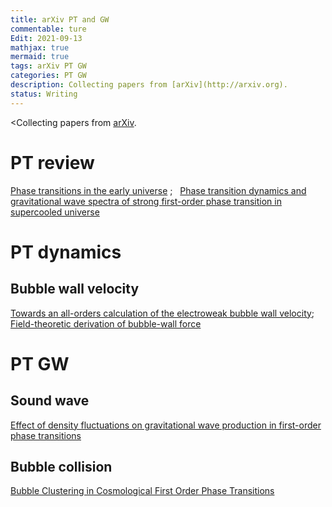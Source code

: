 ```yaml
---
title: arXiv PT and GW
commentable: ture
Edit: 2021-09-13
mathjax: true
mermaid: true
tags: arXiv PT GW 
categories: PT GW
description: Collecting papers from [arXiv](http://arxiv.org).
status: Writing
---
```

<Collecting papers from [arXiv](http://arxiv.org).
# PT review
[Phase transitions in the early universe](https://arxiv.org/pdf/2008.09136.pdf) ;&nbsp;&nbsp;
[Phase transition dynamics and gravitational wave spectra of strong first-order phase transition in supercooled universe](https://arxiv.org/pdf/2003.08892.pdf)

# PT dynamics
## Bubble wall velocity
[Towards an all-orders calculation of the electroweak bubble wall velocity](https://arxiv.org/pdf/2007.10343.pdf);&nbsp;&nbsp; [Field-theoretic derivation of bubble-wall force](https://arxiv.org/pdf/2005.10875.pdf)

# PT GW
## Sound wave
[Effect of density fluctuations on gravitational wave production in first-order phase transitions](https://arxiv.org/pdf/2108.11947.pdf)


## Bubble collision
[Bubble Clustering in Cosmological First Order Phase Transitions](https://arxiv.org/pdf/2109.04496.pdf)
